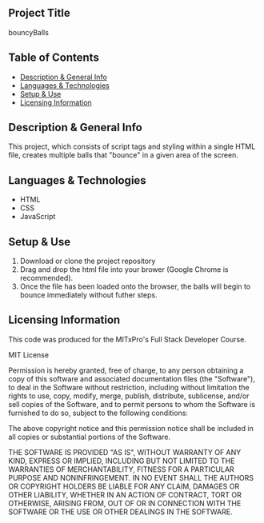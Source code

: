 ## Project Title
bouncyBalls

## Table of Contents
- [Description & General Info](https://github.com/briennekordis/bounceyBalls#description--general-info)
- [Languages & Technologies](https://github.com/briennekordis/bounceyBalls#languages--technologies)
- [Setup & Use](https://github.com/briennekordis/bounceyBalls#setup--use)
- [Licensing Information](https://github.com/briennekordis/bounceyBalls#licensing-information)

## Description & General Info
This project, which consists of script tags and styling within a single HTML file, creates multiple balls that "bounce" in a given area of the screen.

## Languages & Technologies
- HTML
- CSS
- JavaScript

## Setup & Use
1. Download or clone the project repository
2. Drag and drop the html file into your brower (Google Chrome is recommended). 
3. Once the file has been loaded onto the browser, the balls will begin to bounce immediately without futher steps. 

## Licensing Information 

This code was produced for the MITxPro's Full Stack Developer Course.

MIT License

Permission is hereby granted, free of charge, to any person obtaining a copy of this software and associated documentation files (the "Software"), to deal in the Software without restriction, including without limitation the rights to use, copy, modify, merge, publish, distribute, sublicense, and/or sell copies of the Software, and to permit persons to whom the Software is furnished to do so, subject to the following conditions:

The above copyright notice and this permission notice shall be included in all copies or substantial portions of the Software.

THE SOFTWARE IS PROVIDED "AS IS", WITHOUT WARRANTY OF ANY KIND, EXPRESS OR IMPLIED, INCLUDING BUT NOT LIMITED TO THE WARRANTIES OF MERCHANTABILITY, FITNESS FOR A PARTICULAR PURPOSE AND NONINFRINGEMENT. IN NO EVENT SHALL THE AUTHORS OR COPYRIGHT HOLDERS BE LIABLE FOR ANY CLAIM, DAMAGES OR OTHER LIABILITY, WHETHER IN AN ACTION OF CONTRACT, TORT OR OTHERWISE, ARISING FROM, OUT OF OR IN CONNECTION WITH THE SOFTWARE OR THE USE OR OTHER DEALINGS IN THE SOFTWARE.
